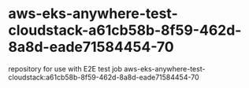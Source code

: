 # aws-eks-anywhere-test-cloudstack-a61cb58b-8f59-462d-8a8d-eade71584454-70
repository for use with E2E test job aws-eks-anywhere-test-cloudstack:a61cb58b-8f59-462d-8a8d-eade71584454-70
